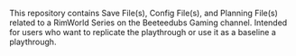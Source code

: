This repository contains Save File(s), Config File(s), and Planning File(s) related to a RimWorld Series on the Beeteedubs Gaming channel. Intended for users who want to replicate the playthrough or use it as a baseline a playthrough.
